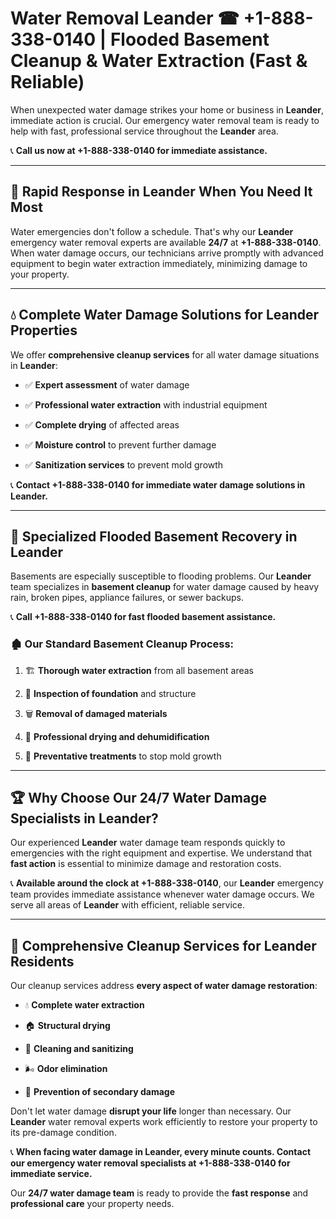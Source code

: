 # Water Removal Leander ☎ +1-888-338-0140 | Flooded Basement Cleanup & Water Extraction (Fast & Reliable)

When unexpected water damage strikes your home or business in **Leander**, immediate action is crucial. Our emergency water removal team is ready to help with fast, professional service throughout the **Leander** area. 

📞 **Call us now at +1-888-338-0140 for immediate assistance.**
---
## 🚀 Rapid Response in Leander When You Need It Most
Water emergencies don't follow a schedule. That's why our **Leander** emergency water removal experts are available **24/7** at **+1-888-338-0140**. When water damage occurs, our technicians arrive promptly with advanced equipment to begin water extraction immediately, minimizing damage to your property.
---
## 💧 Complete Water Damage Solutions for Leander Properties
We offer **comprehensive cleanup services** for all water damage situations in **Leander**:
- ✅ **Expert assessment** of water damage  
- ✅ **Professional water extraction** with industrial equipment  
- ✅ **Complete drying** of affected areas  
- ✅ **Moisture control** to prevent further damage  
- ✅ **Sanitization services** to prevent mold growth  
📞 **Contact +1-888-338-0140 for immediate water damage solutions in Leander.**
---
## 🌊 Specialized Flooded Basement Recovery in Leander
Basements are especially susceptible to flooding problems. Our **Leander** team specializes in **basement cleanup** for water damage caused by heavy rain, broken pipes, appliance failures, or sewer backups. 
📞 **Call +1-888-338-0140 for fast flooded basement assistance.**
### 🏚️ Our Standard Basement Cleanup Process:
1. 🏗️ **Thorough water extraction** from all basement areas  
2. 🔎 **Inspection of foundation** and structure  
3. 🗑️ **Removal of damaged materials**  
4. 💨 **Professional drying and dehumidification**  
5. 🚫 **Preventative treatments** to stop mold growth  
---
## 🏆 Why Choose Our 24/7 Water Damage Specialists in Leander?
Our experienced **Leander** water damage team responds quickly to emergencies with the right equipment and expertise. We understand that **fast action** is essential to minimize damage and restoration costs.
📞 **Available around the clock at +1-888-338-0140**, our **Leander** emergency team provides immediate assistance whenever water damage occurs. We serve all areas of **Leander** with efficient, reliable service.
---
## 🧹 Comprehensive Cleanup Services for Leander Residents
Our cleanup services address **every aspect of water damage restoration**:
- 💧 **Complete water extraction**  
- 🏠 **Structural drying**  
- 🧼 **Cleaning and sanitizing**  
- 🌬️ **Odor elimination**  
- 🚫 **Prevention of secondary damage**  
Don't let water damage **disrupt your life** longer than necessary. Our **Leander** water removal experts work efficiently to restore your property to its pre-damage condition.
📞 **When facing water damage in Leander, every minute counts. Contact our emergency water removal specialists at +1-888-338-0140 for immediate service.**
Our **24/7 water damage team** is ready to provide the **fast response** and **professional care** your property needs.
